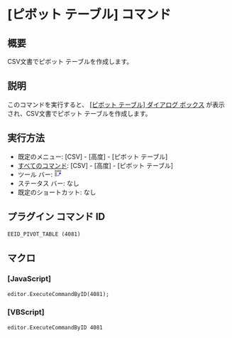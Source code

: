 # \[ピボット テーブル\] コマンド

## 概要

CSV文書でピボット テーブルを作成します。

## 説明

このコマンドを実行すると、 [\[ピボット テーブル\] ダイアログ ボックス](../../dlg/pivot_table/index) が表示され、CSV文書でピボット テーブルを作成します。

## 実行方法

- 既定のメニュー: \[CSV\] - \[高度\] - \[ピボット テーブル\]
- [すべてのコマンド](../../glossary/allcommands): \[CSV\] - \[高度\] - \[ピボット テーブル\]
- ツール バー: ![](../../images/pivot_table.gif)
- ステータス バー: なし
- 既定のショートカット: なし

## プラグイン コマンド ID

```
EEID_PIVOT_TABLE (4081)
```

## マクロ

### \[JavaScript\]

```
editor.ExecuteCommandByID(4081);
```

### \[VBScript\]

```
editor.ExecuteCommandByID 4081
```
